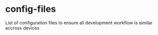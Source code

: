# config-files
List of configuration files to ensure all development workflow is similar accross devices
